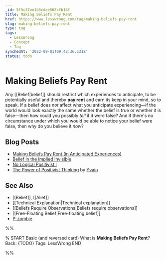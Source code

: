 ```yaml
---
_id: 5f5c37ee1b5cdee568cfb18f
title: Making Beliefs Pay Rent
href: https://www.lesswrong.com/tag/making-beliefs-pay-rent
slug: making-beliefs-pay-rent
type: tag
tags:
  - LessWrong
  - Concept
  - Tag
synchedAt: '2022-09-01T09:42:36.531Z'
status: todo
---
```


# Making Beliefs Pay Rent

Any [[Belief|belief]] should restrict which experiences to anticipate, to be potentially useful and thereby **pay rent** and earn its keep in your mind, so to speak. If a belief does *not* affect what you anticipate experiencing—if the world would look exactly the same whether the belief is true or whether it is false—then how could you possibly *tell* if it were false? And if there's no circumstance under which you would be able to notice your belief were false, then why do you believe it *now*?

## Blog Posts

- [Making Beliefs Pay Rent (in Anticipated Experiences)](http://lesswrong.com/lw/i3/making_beliefs_pay_rent_in_anticipated_experiences/)
- [Belief in the Implied Invisible](http://lesswrong.com/lw/pb/belief_in_the_implied_invisible/)
- [No Logical Positivist I](http://lesswrong.com/lw/ss/no_logical_positivist_i/)
- [The Power of Positivist Thinking](http://lesswrong.com/lw/48/the_power_of_positivist_thinking/) by [Yvain](https://wiki.lesswrong.com/wiki/Yvain)

## See Also

- [[Belief]], [[Alief]]
- [[Technical Explanation|Technical explanation]]
- [[Beliefs Require Observations|Beliefs require observations]]
- [[Free-Floating Belief|Free-floating belief]]
- [P-zombie](https://wiki.lesswrong.com/wiki/P-zombie)


%%

% START
Basic (and reversed card)
What is **Making Beliefs Pay Rent**?
Back: {TODO}
Tags: LessWrong
END
<!--ID: 1663156991903-->


%%
	
